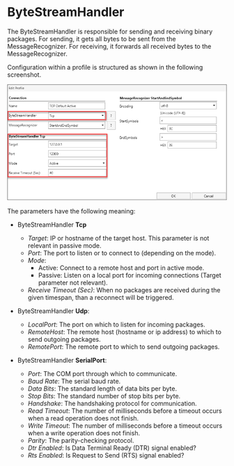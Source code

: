 ﻿# ByteStreamHandler
The ByteStreamHandler is responsible for sending and receiving
binary packages. For sending, it gets all bytes to be sent from the
MessageRecognizer. For receiving, it forwards all received bytes
to the MessageRecognizer.

Configuration within a profile is structured as shown in the following screenshot.

![Configuration](Resources/ByteStreamHandlerSettings.png)

The parameters have the following meaning:
- ByteStreamHandler **Tcp**
    - *Target*: IP or hostname of the target host. This parameter is not relevant in passive mode.
    - *Port*: The port to listen or to connect to (depending on the mode).
    - *Mode*:
        - Active: Connect to a remote host and port in active mode.
        - Passive: Listen on a local port for incoming connections (Target parameter not relevant).
    - *Receive Timeout (Sec)*: When no packages are received during the given timespan, than a reconnect will be
      triggered.


- ByteStreamHandler **Udp**:
    - *LocalPort*: The port on which to listen for incoming packages.
    - *RemoteHost*: The remote host (hostname or ip address) to which to send outgoing packages.
    - *RemotePort*: The remote port to which to send outgoing packages.

    
- ByteStreamHandler **SerialPort**:
    - *Port*: The COM port through which to communicate.
    - *Baud Rate*: The serial baud rate.
    - *Data Bits*: The standard length of data bits per byte.
    - *Stop Bits*: The standard number of stop bits per byte.
    - *Handshake*: The handshaking protocol for communication.
    - *Read Timeout*: The number of milliseconds before a timeout occurs when a read operation does not finish.
    - *Write Timeout*: The number of milliseconds before a timeout occurs when a write operation does not finish.
    - *Parity*: The parity-checking protocol.
    - *Dtr Enabled*: Is Data Terminal Ready (DTR) signal enabled?
    - *Rts Enabled*: Is Request to Send (RTS) signal enabled?